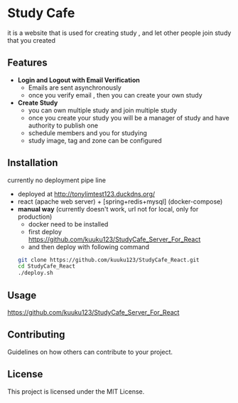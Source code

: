 # Study Cafe

it is a website that is used for creating study , and let other people join study that you created

## Features
- **Login and Logout with Email Verification**
	- Emails are sent asynchronously
	- once you verify email , then you can create your own study
- **Create Study**
	- you can own multiple study and join multiple study
	- once you create your study you will be a manager of study and have authority to publish one
	- schedule members and you for studying
	- study image, tag and zone can be configured


## Installation

currently no deployment pipe line
- deployed at http://tonylimtest123.duckdns.org/
- react (apache web server) + [spring+redis+mysql] (docker-compose)
- **manual way** (currently doesn't work, url not for local, only for production)
	- docker need to be installed
	- first deploy https://github.com/kuuku123/StudyCafe_Server_For_React
	- and then deploy with following command
	```bash
	git clone https://github.com/kuuku123/StudyCafe_React.git
	cd StudyCafe_React
	./deploy.sh
	```




## Usage

https://github.com/kuuku123/StudyCafe_Server_For_React


## Contributing

Guidelines on how others can contribute to your project.

## License

This project is licensed under the MIT License.

